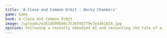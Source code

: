 ```yaml
---
title: 'A Close and Common Orbit - Becky Chambers'
game: Game
book: A Close and Common Orbit
image: /uploads/e261d599508c7536f05779e7ea161824.jpg
opinion: Following a recently embodied AI and recounting the tale of a little orphan girl who escapes confinement. Decent page turner but light on suspense, mystery or action to really make it engaging. 3/5
---
```


